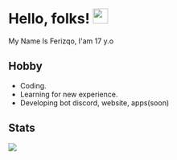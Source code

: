 # Hello, folks! <img src="https://raw.githubusercontent.com/MartinHeinz/MartinHeinz/master/wave.gif" width="30px">

My Name Is Ferizqo, I'am 17 y.o

**Hobby**
---

- Coding.
- Learning for new experience.
- Developing bot discord, website, apps(soon)

**Stats**
---
<img align="center" src="https://github-readme-stats.vercel.app/api?username=ferizqoo&theme=gradient" />
